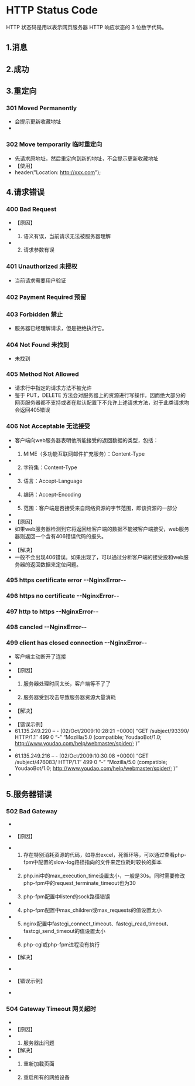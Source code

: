 # HTTP Status Code

HTTP 状态码是用以表示网页服务器 HTTP 响应状态的 3 位数字代码。

## 1.消息

## 2.成功

## 3.重定向
### 301 Moved Permanently
- 会提示更新收藏地址   
- 

### 302 Move temporarily 临时重定向   
- 先请求原地址，然后重定向到新的地址，不会提示更新收藏地址   
- 【使用】   
- header("Location: http://xxx.com");   

## 4.请求错误
### 400 Bad Request   
- 【原因】   
- 1. 语义有误，当前请求无法被服务器理解   
- 2. 请求参数有误

### 401 Unauthorized 未授权   
- 当前请求需要用户验证

### 402 Payment Required 预留

### 403 Forbidden 禁止   
- 服务器已经理解请求，但是拒绝执行它。   

### 404 Not Found 未找到    
- 未找到

### 405 Method Not Allowed   
- 请求行中指定的请求方法不被允许
- 鉴于 PUT，DELETE 方法会对服务器上的资源进行写操作，因而绝大部分的网页服务器都不支持或者在默认配置下不允许上述请求方法，对于此类请求均会返回405错误   

### 406 Not Acceptable 无法接受   
- 客户端向web服务器表明他所能接受的返回数据的类型，包括：      
- 1. MIME（多功能互联网邮件扩充服务）：Content-Type   
- 2. 字符集：Content-Type   
- 3. 语言：Accept-Language   
- 4. 编码：Accept-Encoding   
- 5. 范围：客户端是否接受来自网络资源的字节范围，即该资源的一部分   
- 
- 【原因】   
- 如果web服务器检测到它将返回给客户端的数据不能被客户端接受，web服务器则返回一个含有406错误代码的报头。
- 
- 【解决】
- 一般不会出现406错误。如果出现了，可以通过分析客户端的接受投和web服务器的返回数据来定位问题。   

### 495 https certificate error --NginxError--   
### 496 https no certificate --NginxError--   
### 497 http to https --NginxError--
### 498 cancled --NginxError--   
### 499 client has closed connection --NginxError--
- 客户端主动断开了连接   
- 
- 【原因】   
- 1. 服务器处理时间太长，客户端等不了了   
- 2. 服务器受到攻击导致服务器资源大量消耗   
- 
- 【解决】
- 
- 【错误示例】  
- 61.135.249.220 – - [02/Oct/2009:10:28:21 +0000] “GET /subject/93390/ HTTP/1.1″ 499 0 “-” “Mozilla/5.0 (compatible; YoudaoBot/1.0; http://www.youdao.com/help/webmaster/spider/; )”
- 
- 61.135.249.216 – - [02/Oct/2009:10:30:08 +0000] “GET /subject/476083/ HTTP/1.1″ 499 0 “-” “Mozilla/5.0 (compatible; YoudaoBot/1.0; http://www.youdao.com/help/webmaster/spider/; )”
-

## 5.服务器错误   
### 502 Bad Gateway   
- 
- 【原因】
- 1. 存在特别消耗资源的代码，如导出excel，死循环等，可以通过查看php-fpm中配置的slow-log路径指向的文件来定位耗时较长的脚本   
- 2. php.ini中的max_execution_time设置太小，一般是30s。同时需要修改php-fpm中的request_terminate_timeout也为30
- 3. php-fpm配置中listen的sock路径错误   
- 4. php-fpm配置中max_children或max_requests的值设置太小
- 5. nginx配置中fastcgi_connect_timeout、fastcgi_read_timeout、fastcgi_send_timeout的值设置太小
- 6. php-cgi或php-fpm进程没有执行

- 【解决】
- 
- 【错误示例】   
- 

### 504 Gateway Timeout 网关超时
- 
- 【原因】
- 1. 服务器出问题
- 【解决】   
- 1. 重新加载页面   
- 2. 重启所有的网络设备   

